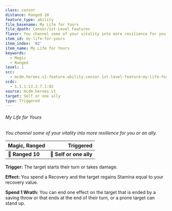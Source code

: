 ```yaml
---
class: censor
distance: Ranged 10
feature_type: ability
file_basename: My Life for Yours
file_dpath: Censor/1st-Level Features
flavor: You channel some of your vitality into more resilience for you or an ally.
item_id: my-life-for-yours
item_index: '02'
item_name: My Life for Yours
keywords:
  - Magic
  - Ranged
level: 1
scc:
  - mcdm.heroes.v1:feature.ability.censor.1st-level-feature:my-life-for-yours
scdc:
  - 1.1.1:13.2.7.1:02
source: mcdm.heroes.v1
target: Self or one ally
type: Triggered
---
```


###### My Life for Yours

*You channel some of your vitality into more resilience for you or an ally.*

| **Magic, Ranged** |           **Triggered** |
| ----------------- | ----------------------: |
| **📏 Ranged 10**  | **🎯 Self or one ally** |

**Trigger:** The target starts their turn or takes damage.

**Effect:** You spend a Recovery and the target regains Stamina equal to your recovery value.

**Spend 1 Wrath:** You can end one effect on the target that is ended by a saving throw or that ends at the end of their turn, or a prone target can stand up.
